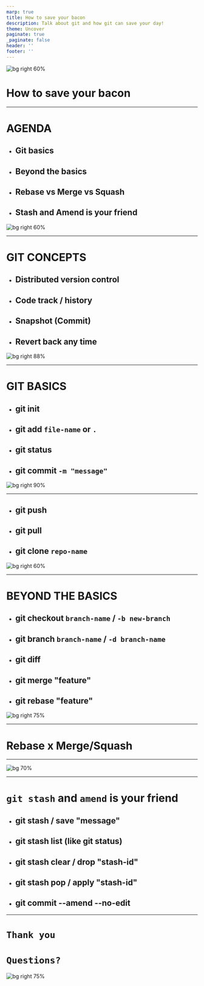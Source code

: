 ```yaml
---
marp: true
title: How to save your bacon
description: Talk about git and how git can save your day!
theme: Uncover
paginate: true
_paginate: false
header: ''
footer: ''
---
```


![bg right 60%](https://icongr.am/octicons/mark-github.svg)

# <!--fit--> How to save your bacon

---

<!-- backgroundColor: #123 -->
<!-- color: white -->
# AGENDA

- ## Git basics
- ## Beyond the basics
- ## Rebase vs Merge vs Squash
- ## Stash and Amend is your friend

![bg right 60%](assets/agenda.png)

---
<!-- header: git conceps -->

# GIT CONCEPTS 

* ## Distributed version control
* ## Code track / history
* ## Snapshot (Commit)
* ## Revert back any time

![bg right 88%](assets/dvc.png)

---
<!-- header: git basics -->
# GIT BASICS

* ## git init
* ## git add `file-name` or `.`
* ## git status
* ## git commit `-m "message"`

![bg right 90%](assets/staging-vs-commit.png)

---
<!-- header: git basics -->

* ## git push
* ## git pull
* ## git clone `repo-name`

![bg right 60%](assets/basics.jpg)

---
<!-- header: beyond the basics -->
# BEYOND THE BASICS

* ## git checkout `branch-name` / `-b new-branch`
* ## git branch `branch-name` / `-d branch-name`    
* ## git diff
* ## git merge "feature"
* ## git rebase "feature"

![bg right 75%](assets/merge-rebase.png)

---

# <!--fit--> Rebase x Merge/Squash

---
![bg 70%](assets/rebase-vs-merge.png)

---
<!-- header: beyond the basics -->

# <!--fit--> `git stash` and `amend` is your friend

* ## git stash / save "message"
* ## git stash list (like git status)
* ## git stash clear / drop "stash-id"
* ## git stash pop / apply "stash-id"
* ## git commit --amend --no-edit

---

# `Thank you`
# `Questions?`

![bg right 75%](assets/qr-code.png)